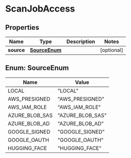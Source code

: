 

# ScanJobAccess


## Properties

| Name | Type | Description | Notes |
|------------ | ------------- | ------------- | -------------|
|**source** | [**SourceEnum**](#SourceEnum) |  |  [optional] |



## Enum: SourceEnum

| Name | Value |
|---- | -----|
| LOCAL | &quot;LOCAL&quot; |
| AWS_PRESIGNED | &quot;AWS_PRESIGNED&quot; |
| AWS_IAM_ROLE | &quot;AWS_IAM_ROLE&quot; |
| AZURE_BLOB_SAS | &quot;AZURE_BLOB_SAS&quot; |
| AZURE_BLOB_AD | &quot;AZURE_BLOB_AD&quot; |
| GOOGLE_SIGNED | &quot;GOOGLE_SIGNED&quot; |
| GOOGLE_OAUTH | &quot;GOOGLE_OAUTH&quot; |
| HUGGING_FACE | &quot;HUGGING_FACE&quot; |



